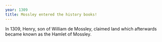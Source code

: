 ```yaml
---
year: 1309
title: Mossley entered the history books!
---
```


In 1309, Henry, son of William de Mossley, claimed land which afterwards became known as the Hamlet of Mossley.
